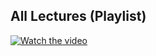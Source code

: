 ## All Lectures (Playlist)
 
[![Watch the video](https://img.youtube.com/vi/zLP_X4wyHbY/0.jpg)](https://www.youtube.com/watch?v=zLP_X4wyHbY&list=PL5PHm2jkkXmi5CxxI7b3JCL1TWybTDtKq)
